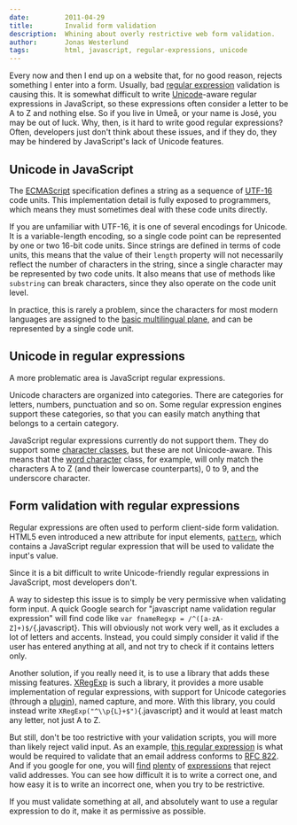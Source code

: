 ```yaml
---
date:         2011-04-29
title:        Invalid form validation
description:  Whining about overly restrictive web form validation.
author:       Jonas Westerlund
tags:         html, javascript, regular-expressions, unicode
---
```


Every now and then I end up on a website that, for no good reason, rejects something I enter into a form.
Usually, bad [regular expression](https://developer.mozilla.org/en/Core_JavaScript_1.5_Guide/Regular_Expressions) validation is causing this.
It is somewhat difficult to write [Unicode](http://en.wikipedia.org/wiki/Unicode)-aware regular expressions in JavaScript, so these expressions often consider a letter to be A to Z and nothing else.
So if you live in Umeå, or your name is José, you may be out of luck.
Why, then, is it hard to write good regular expressions? Often, developers just don't think about these issues, and if they do, they may be hindered by JavaScript's lack of Unicode features.

## Unicode in JavaScript

The [ECMAScript](http://en.wikipedia.org/wiki/ECMAScript) specification defines a string as a sequence of [UTF-16](http://en.wikipedia.org/wiki/UTF-16) code units. This implementation detail is fully exposed to programmers, which means they must sometimes deal with these code units directly.

If you are unfamiliar with UTF-16, it is one of several encodings for Unicode.
It is a variable-length encoding, so a single code point can be represented by one or two 16-bit code units.
Since strings are defined in terms of code units, this means that the value of their `length` property will not necessarily reflect the number of characters in the string, since a single character may be represented by two code units.
It also means that use of methods like `substring` can break characters, since they also operate on the code unit level.

In practice, this is rarely a problem, since the characters for most modern languages are assigned to the [basic multilingual plane](http://en.wikipedia.org/wiki/Basic_Multilingual_Plane#Basic_Multilingual_Plane), and can be represented by a single code unit.

## Unicode in regular expressions

A more problematic area is JavaScript regular expressions.

Unicode characters are organized into categories. There are categories for letters, numbers, punctuation and so on.
Some regular expression engines support these categories, so that you can easily match anything that belongs to a certain category.

JavaScript regular expressions currently do not support them.
They do support some [character classes](http://www.regular-expressions.info/charclass.html), but these are not Unicode-aware. This means that the [word character](http://www.regular-expressions.info/charclass.html#shorthand) class, for example, will only match the characters A to Z (and their lowercase counterparts), 0 to 9, and the underscore character.

## Form validation with regular expressions

Regular expressions are often used to perform client-side form validation.
HTML5 even introduced a new attribute for input elements, [`pattern`](http://www.whatwg.org/specs/web-apps/current-work/multipage/common-input-element-attributes.html#the-pattern-attribute), which contains a JavaScript regular expression that will be used to validate the input's value.

Since it is a bit difficult to write Unicode-friendly regular expressions in JavaScript, most developers don't.

A way to sidestep this issue is to simply be very permissive when validating form input.
A quick Google search for "javascript name validation regular expression" will find code like `var fnameRegxp = /^([a-zA-Z]+)$/`{.javascript}.
This will obviously not work very well, as it excludes a lot of letters and accents.
Instead, you could simply consider it valid if the user has entered anything at all, and not try to check if it contains letters only.

Another solution, if you really need it, is to use a library that adds these missing features. [XRegExp](http://xregexp.com/) is such a library, it provides a more usable implementation of regular expressions, with support for Unicode categories (through a [plugin](http://xregexp.com/plugins/)), named capture, and more.
With this library, you could instead write `XRegExp("^\\p{L}+$")`{.javascript} and it would at least match any letter, not just A to Z.

But still, don't be too restrictive with your validation scripts, you will more than likely reject valid input.
As an example, [this regular expression](http://www.ex-parrot.com/pdw/Mail-RFC822-Address.html) is what would be required to validate that an email address conforms to [RFC 822](http://www.ietf.org/rfc/rfc0822.txt). And if you google for one, you will [find](http://javascript.about.com/library/blre.htm) [plenty](http://www.marketingtechblog.com/javascript-regex-emailaddress/) of [expressions](http://www.devx.com/tips/Tip/35130) that reject valid addresses.
You can see how difficult it is to write a correct one, and how easy it is to write an incorrect one, when you try to be restrictive.

If you must validate something at all, and absolutely want to use a regular expression to do it, make it as permissive as possible.
